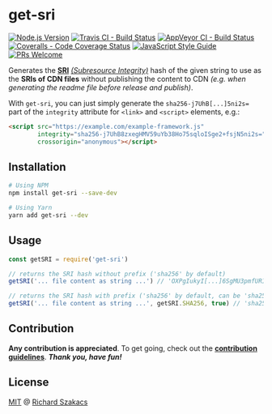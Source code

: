 # get-sri

[![Node.js Version][node-badge]][node-url]
[![Travis CI - Build Status][travis-badge]][travis-url]
[![AppVeyor CI - Build Status][appveyor-badge]][appveyor-url]
[![Coveralls - Code Coverage Status][cov-badge]][cov-url]
[![JavaScript Style Guide][jsstd-badge]][jsstd-url]
[![PRs Welcome][pr-badge]][pr-url]

Generates the [**SRI**][sri-url] [*(Subresource Integrity)*][sri-url] hash of the given string 
to use as the **SRIs of CDN files** without publishing the content to CDN 
*(e.g. when generating the readme file before release and publish)*.

With `get-sri`, you can just simply generate the `sha256-j7UhB[...]5ni2s=` part of the `integrity` attribute
for `<link>` and `<script>` elements, e.g.: 

```html
<script src="https://example.com/example-framework.js" 
        integrity="sha256-j7UhB8zxegHMV59uYb38Ho75sqloISge2+fsjN5ni2s=" 
        crossorigin="anonymous"></script>
```

## Installation

```bash
# Using NPM
npm install get-sri --save-dev
```

```bash
# Using Yarn
yarn add get-sri --dev
```

## Usage

```javascript
const getSRI = require('get-sri')

// returns the SRI hash without prefix ('sha256' by default)
getSRI('... file content as string ...') // 'OXPgIukyI[...]6SgMU3pmfURI='

// returns the SRI hash with prefix ('sha256' by default, can be 'sha256', 'sha384', or 'sha512')
getSRI('... file content as string ...', getSRI.SHA256, true) // 'sha256-OXPgIukyI[...]6SgMU3pmfURI='
```

## Contribution

**Any contribution is appreciated**. To get going, check out the 
[**contribution guidelines**](CONTRIBUTING.md). ***Thank you, have fun!***

## License

[MIT](LICENSE.md) @ [Richard Szakacs](https://www.github.com/richardszkcs)


  [node-badge]:     https://img.shields.io/badge/Node-4+-brightgreen.svg?longCache=true&style=flat
  [node-url]:       https://travis-ci.org/ntbx/get-sri
  [travis-badge]:   https://travis-ci.org/ntbx/get-sri.svg?branch=master
  [travis-url]:     https://travis-ci.org/ntbx/get-sri
  [appveyor-badge]: https://ci.appveyor.com/api/projects/status/09qmd4yk9arxyeph?svg=true
  [appveyor-url]:   https://ci.appveyor.com/project/richardszkcs/get-sri

  [cov-badge]:      https://coveralls.io/repos/github/ntbx/get-sri/badge.svg?branch=master
  [cov-url]:        https://coveralls.io/github/ntbx/get-sri?branch=master

  [jsstd-badge]:    https://img.shields.io/badge/code_style-standard-brightgreen.svg
  [jsstd-url]:      https://standardjs.com
  
  [pr-badge]:       https://img.shields.io/badge/PRs-welcome-brightgreen.svg?style=flat-square
  [sri-url]:        https://developer.mozilla.org/en-US/docs/Web/Security/Subresource_Integrity
  [pr-url]:         CONTRIBUTING.md
